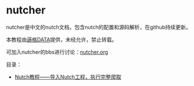 # nutcher
nutcher是中文的nutch文档，包含nutch的配置和源码解析，在github持续更新。

本教程由[逼格DATA](https://github.com/CrawlScript/nutcher)提供，未经允许，禁止转载。

可加入nutcher的bbs进行讨论：[nutcher.org](nutcher.org)

目录：

+ [Nutch教程——导入Nutch工程，执行完整爬取](https://github.com/CrawlScript/nutcher/blob/master/run_nutch_in_ide.md)
